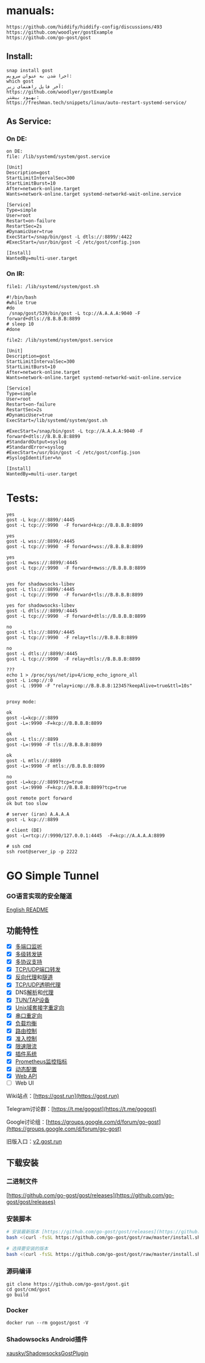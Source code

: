 # manuals:
```text
https://github.com/hiddify/hiddify-config/discussions/493
https://github.com/woodlyer/gostExample
https://github.com/go-gost/gost
```
## Install:
```text
snap install gost
اجرا شدن به عنوان سرویس:
which gost
آخر فایل راهنمای زیر:
https://github.com/woodlyer/gostExample
بهبود بیشتر:
https://freshman.tech/snippets/linux/auto-restart-systemd-service/
```
## As Service:
### On DE:
```text
on DE:
file: /lib/systemd/system/gost.service

[Unit]
Description=gost
StartLimitIntervalSec=300
StartLimitBurst=10
After=network-online.target
Wants=network-online.target systemd-networkd-wait-online.service

[Service]
Type=simple
User=root
Restart=on-failure
RestartSec=2s
#DynamicUser=true
ExecStart=/snap/bin/gost -L dtls://:8899/:4422
#ExecStart=/usr/bin/gost -C /etc/gost/config.json

[Install]
WantedBy=multi-user.target
```
### On IR:
```text
file1: /lib/systemd/system/gost.sh

#!/bin/bash
#while true
#do
 /snap/gost/539/bin/gost -L tcp://A.A.A.A:9040 -F forward+dtls://B.B.B.B:8899
# sleep 10
#done

file2: /lib/systemd/system/gost.service

[Unit]
Description=gost
StartLimitIntervalSec=300
StartLimitBurst=10
After=network-online.target
Wants=network-online.target systemd-networkd-wait-online.service

[Service]
Type=simple
User=root
Restart=on-failure
RestartSec=2s
#DynamicUser=true
ExecStart=/lib/systemd/system/gost.sh

#ExecStart=/snap/bin/gost -L tcp://A.A.A.A:9040 -F forward+dtls://B.B.B.B:8899
#StandardOutput=syslog
#StandardError=syslog
#ExecStart=/usr/bin/gost -C /etc/gost/config.json
#SyslogIdentifier=%n

[Install]
WantedBy=multi-user.target
```
# Tests:
```text
yes
gost -L kcp://:8899/:4445
gost -L tcp://:9990  -F forward+kcp://B.B.B.B:8899

yes
gost -L wss://:8899/:4445
gost -L tcp://:9990  -F forward+wss://B.B.B.B:8899

yes
gost -L mwss://:8899/:4445
gost -L tcp://:9990  -F forward+mwss://B.B.B.B:8899


yes for shadowsocks-libev
gost -L tls://:8899/:4445
gost -L tcp://:9990  -F forward+tls://B.B.B.B:8899

yes for shadowsocks-libev
gost -L dtls://:8899/:4445
gost -L tcp://:9990  -F forward+dtls://B.B.B.B:8899

no
gost -L tls://:8899/:4445
gost -L tcp://:9990  -F relay+tls://B.B.B.B:8899

no
gost -L dtls://:8899/:4445
gost -L tcp://:9990  -F relay+dtls://B.B.B.B:8899

???
echo 1 > /proc/sys/net/ipv4/icmp_echo_ignore_all
gost -L icmp://:0
gost -L :9990 -F "relay+icmp://B.B.B.B:12345?keepAlive=true&ttl=10s"


proxy mode:

ok
gost -L=kcp://:8899
gost -L=:9990 -F=kcp://B.B.B.B:8899

ok
gost -L tls://:8899
gost -L=:9990 -F tls://B.B.B.B:8899

ok
gost -L mtls://:8899
gost -L=:9990 -F mtls://B.B.B.B:8899

no
gost -L=kcp://:8899?tcp=true
gost -L=:9990 -F=kcp://B.B.B.B:8899?tcp=true

gost remote port forward
ok but too slow

# server (iran) A.A.A.A
gost -L kcp://:8899

# client (DE)
gost -L=rtcp://:9990/127.0.0.1:4445  -F=kcp://A.A.A.A:8899

# ssh cmd
ssh root@server_ip -p 2222
```


# GO Simple Tunnel

### GO语言实现的安全隧道

[English README](README_en.md)

## 功能特性

- [x] [多端口监听](https://gost.run/getting-started/quick-start/)
- [x] [多级转发链](https://gost.run/concepts/chain/)
- [x] [多协议支持](https://gost.run/tutorials/protocols/overview/)
- [x] [TCP/UDP端口转发](https://gost.run/tutorials/port-forwarding/)
- [x] [反向代理](https://gost.run/tutorials/reverse-proxy/)和[隧道](https://gost.run/tutorials/reverse-proxy-advanced/)
- [x] [TCP/UDP透明代理](https://gost.run/tutorials/redirect/)
- [x] DNS[解析](https://gost.run/concepts/resolver/)和[代理](https://gost.run/tutorials/dns/)
- [x] [TUN/TAP设备](https://gost.run/tutorials/tuntap/)
- [x] [Unix域套接字重定向](https://gost.run/tutorials/unix/)
- [x] [串口重定向](https://gost.run/tutorials/serial/)
- [x] [负载均衡](https://gost.run/concepts/selector/)
- [x] [路由控制](https://gost.run/concepts/bypass/)
- [x] [准入控制](https://gost.run/concepts/admission/)
- [x] [限速限流](https://gost.run/concepts/limiter/)
- [x] [插件系统](https://gost.run/concepts/plugin/)
- [x] [Prometheus监控指标](https://gost.run/tutorials/metrics/)
- [x] [动态配置](https://gost.run/tutorials/api/config/)
- [x] [Web API](https://gost.run/tutorials/api/overview/)
- [ ] Web UI

Wiki站点：[https://gost.run](https://gost.run)

Telegram讨论群：[https://t.me/gogost](https://t.me/gogost)

Google讨论组：[https://groups.google.com/d/forum/go-gost](https://groups.google.com/d/forum/go-gost)

旧版入口：[v2.gost.run](https://v2.gost.run)

## 下载安装


### 二进制文件

[https://github.com/go-gost/gost/releases](https://github.com/go-gost/gost/releases)

### 安装脚本


```bash
# 安装最新版本 [https://github.com/go-gost/gost/releases](https://github.com/go-gost/gost/releases)
bash <(curl -fsSL https://github.com/go-gost/gost/raw/master/install.sh) --install
```
```bash
# 选择要安装的版本
bash <(curl -fsSL https://github.com/go-gost/gost/raw/master/install.sh)
```


### 源码编译

```
git clone https://github.com/go-gost/gost.git
cd gost/cmd/gost
go build
```

### Docker

```
docker run --rm gogost/gost -V
```

### Shadowsocks Android插件

[xausky/ShadowsocksGostPlugin](https://github.com/xausky/ShadowsocksGostPlugin)
